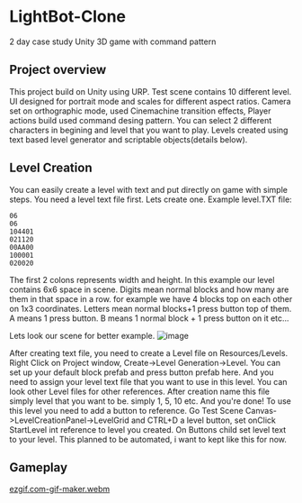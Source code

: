 # LightBot-Clone
2 day case study Unity 3D game with command pattern

## Project overview
 This project build on Unity using URP. Test scene contains 10 different level. UI designed for portrait mode and scales for different aspect ratios. Camera set on orthographic mode, used Cinemachine transition effects, Player actions build used command desing pattern.
 You can select 2 different characters in begining and level that you want to play. Levels created using text based level generator and scriptable objects(details below).

 ## Level Creation
 
You can easily create a level with text and put directly on game with simple steps. You need a level text file first. Lets create one.
Example level.TXT file:

```
06
06
104401
021120
00AA00
100001
020020
```
The first 2 colons represents width and height. In this example our level contains 6x6 space in scene. 
Digits mean normal blocks and how many are them in that space in a row. for example we have 4 blocks top on each other on 1x3 coordinates.
Letters mean normal blocks+1 press button top of them. A means 1 press button. B means 1 normal block + 1 press button on it etc...

Lets look our scene for better example.
![image](https://user-images.githubusercontent.com/44952253/200057822-0e8981e5-c248-4ea6-9008-94a9d578589a.png)

After creating text file, you need to create a Level file on Resources/Levels. Right Click on Project window, Create->Level Generation->Level.
You can set up your default block prefab and press button prefab here. And you need to assign your level text file that you want to use in this level. You can look other Level files for other references.
After creation name this file simply level that you want to be. simply 1, 5, 10 etc. And you're done!
To use this level you need to add a button to reference. Go Test Scene Canvas->LevelCreationPanel->LevelGrid and CTRL+D a level button, set onClick StartLevel int reference to level you created. On Buttons child set level text to your level. This planned to be automated, i want to kept like this for now.

 ## Gameplay
 [ezgif.com-gif-maker.webm](https://user-images.githubusercontent.com/44952253/200060125-bbb2bb31-b4f1-4019-9bef-59d6e4af9e5a.webm)
